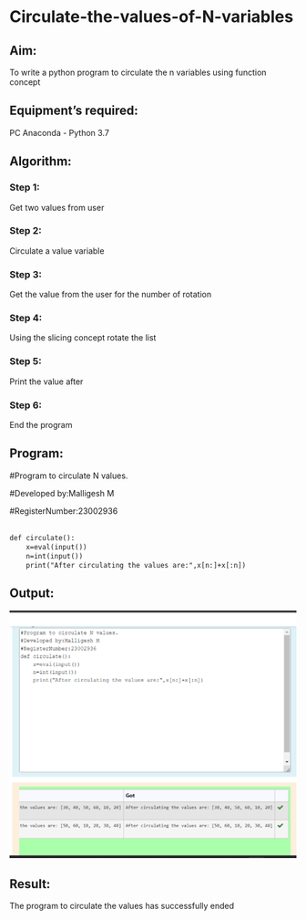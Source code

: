 # Circulate-the-values-of-N-variables
## Aim:
To write a python program to circulate the n variables using function concept
## Equipment’s required:
PC
Anaconda - Python 3.7
## Algorithm: 
### Step 1:
Get two values from user 
### Step 2:
Circulate a value variable 
### Step 3: 
Get the value from the user for the number of rotation
### Step 4: 
Using the slicing concept rotate the list

### Step 5: 
Print the value after
### Step 6:
End the program 
## Program:
#Program to circulate N values.

#Developed by:Malligesh M 

#RegisterNumber:23002936
```

def circulate():
    x=eval(input())
    n=int(input())
    print("After circulating the values are:",x[n:]+x[:n])
```




## Output:
![output](/Screenshot%20(5).png)

## Result:
The program to circulate the values has successfully ended

